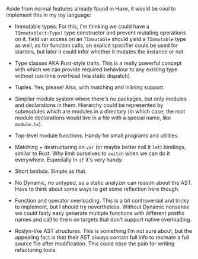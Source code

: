 Aside from normal features already found in Haxe, it would be cool to implement this
in my toy language:

 * Immutable types. For this, i'm thinking we could have a `TImmutable(t:Type)` type
   constructor and prevent mutating operations on it. field var access on an `TImmutable`
   should yield a `TImmutable` type as well, as for function calls, an explicit specifier
   could be used for starters, but later it could infer whether it mutates the instance or not.

 * Type classes AKA Rust-style traits. This is a really powerful concept with which we
   can provide required behaviour to any existing type without run-time overhead (via
   static dispatch).

 * Tuples. Yes, please! Also, with matching and inlining support.

 * Simplier module system where there's no packages, but only modules and declarations in them.
   Hierarchy could be represented by submodules which are modules in a directory (in which case,
   the root module declarations would live in a file with a special name, like `module.hx`).

 * Top-level module functions. Handy for small programs and utilities.

 * Matching + destructuring on `var` (or maybe better call it `let`) bindings, similar to
   Rust. Why limit ourselves to `switch` when we can do it everywhere. Especially in `if`
   it's very handy.

 * Short lambda. Simple as that.

 * No Dynamic, no untyped, so a static analyzer can reason about the AST. Have to think about
   some ways to get some reflection here though.

 * Function and operator overloading. This is a bit controversial and tricky to implement,
   but I should try nevertheless. Without Dynamic nonsense we could fairly easy generate multiple
   functions with different postfix names and call to them on targets that don't support native
   overloading.

 * Roslyn-like AST structures. This is something I'm not sure about, but the appealing
   fact is that their AST always contain full info to recreate a full source file after
   modification. This could ease the pain for writing refactoring tools.
